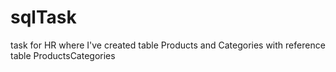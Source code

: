 # sqlTask
task for HR where I've created table Products and Categories with reference table ProductsCategories
